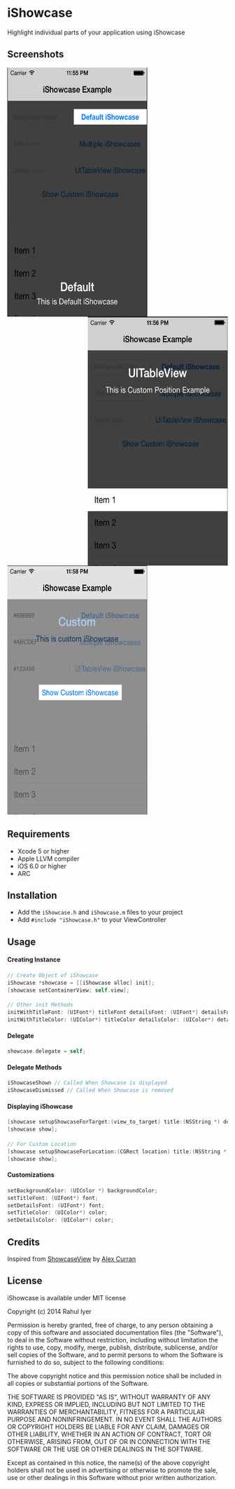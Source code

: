 # iShowcase

Highlight individual parts of your application using iShowcase

## Screenshots

<img style="float : left" src="screenshot/1.png" width="320" height="568">
<img style="float : right" src="screenshot/2.png" width="320" height="568">
<img src="screenshot/3.png" width="320" height="568">

## Requirements
* Xcode 5 or higher
* Apple LLVM compiler
* iOS 6.0 or higher
* ARC

## Installation
* Add the `iShowcase.h` and `iShowcase.m` files to your project
* Add `#include "iShowcase.h"` to your ViewController

## Usage

#### Creating Instance

``` objective-c
// Create Object of iShowcase
iShowcase *showcase = [[iShowcase alloc] init];
[showcase setContainerView: self.view];

// Other init Methods
initWithTitleFont: (UIFont*) titleFont detailsFont: (UIFont*) detailsFont;
initWithTitleColor: (UIColor*) titleColor detailsColor: (UIColor*) detailsColor;
```
#### Delegate

``` objective-c
showcase.delegate = self;
```
#### Delegate Methods

``` objective-c
iShowcaseShown // Called When Showcase is displayed
iShowcaseDismissed // Called When Showcase is removed
```

#### Displaying iShowcase
``` objective-c
[showcase setupShowcaseForTarget:(view_to_target) title:(NSString *) details:<#(NSString *)];
[showcase show];

// For Custom Location
[showcase setupShowcaseForLocation:(CGRect location) title:(NSString *)#details:(NSString *)];
[showcase show];
```

#### Customizations

``` objective-c
setBackgroundColor: (UIColor *) backgroundColor;
setTitleFont: (UIFont*) font;
setDetailsFont: (UIFont*) font;
setTitleColor: (UIColor*) color;
setDetailsColor: (UIColor*) color;
```

## Credits

Inspired from [ShowcaseView](https://github.com/amlcurran/Showcaseview) by [Alex Curran](https://github.com/amlcurran/)

## License

iShowcase is available under MIT license

Copyright (c) 2014 Rahul Iyer

Permission is hereby granted, free of charge, to any person obtaining a copy of this software and associated documentation files (the "Software"), to deal in the Software without restriction, including without limitation the rights to use, copy, modify, merge, publish, distribute, sublicense, and/or sell copies of the Software, and to permit persons to whom the Software is furnished to do so, subject to the following conditions:

The above copyright notice and this permission notice shall be included in all copies or substantial portions of the Software.

THE SOFTWARE IS PROVIDED "AS IS", WITHOUT WARRANTY OF ANY KIND, EXPRESS OR IMPLIED, INCLUDING BUT NOT LIMITED TO THE WARRANTIES OF MERCHANTABILITY, FITNESS FOR A PARTICULAR PURPOSE AND NONINFRINGEMENT. IN NO EVENT SHALL THE AUTHORS OR COPYRIGHT HOLDERS BE LIABLE FOR ANY CLAIM, DAMAGES OR OTHER LIABILITY, WHETHER IN AN ACTION OF CONTRACT, TORT OR OTHERWISE, ARISING FROM, OUT OF OR IN CONNECTION WITH THE SOFTWARE OR THE USE OR OTHER DEALINGS IN THE SOFTWARE.

Except as contained in this notice, the name(s) of the above copyright holders shall not be used in advertising or otherwise to promote the sale, use or other dealings in this Software without prior written authorization.
